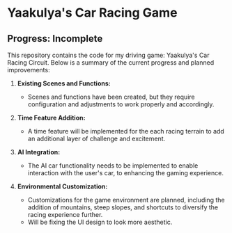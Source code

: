 # Yaakulya's Car Racing Game

## Progress: Incomplete

This repository contains the code for my driving game: Yaakulya's Car Racing Circuit. Below is a summary of the current progress and planned improvements:

1. **Existing Scenes and Functions:**
   - Scenes and functions have been created, but they require configuration and adjustments to work properly and accordingly.

2. **Time Feature Addition:**
   - A time feature will be implemented for the each racing terrain to add an additional layer of challenge and excitement.

3. **AI Integration:**
   - The AI car functionality needs to be implemented to enable interaction with the user's car, to enhancing the gaming experience.

4. **Environmental Customization:**
   - Customizations for the game environment are planned, including the addition of mountains, steep slopes, and shortcuts to diversify the racing experience further.
   - Will be fixing the UI design to look more aesthetic. 


